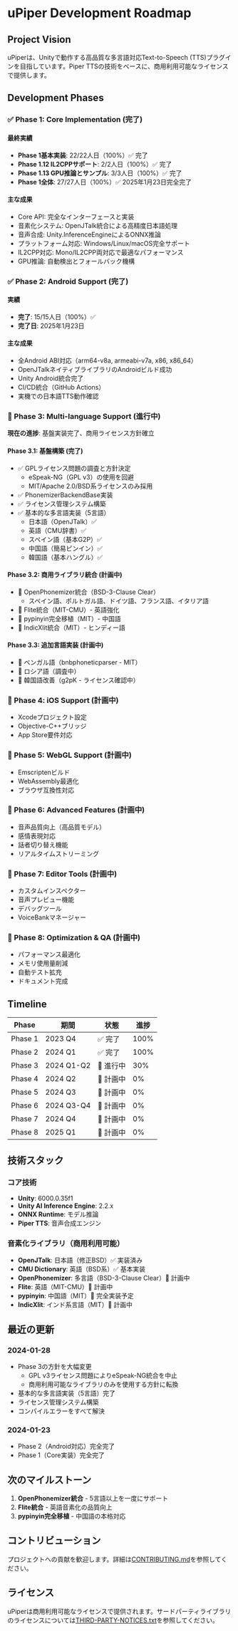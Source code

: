# uPiper Development Roadmap

## Project Vision

uPiperは、Unityで動作する高品質な多言語対応Text-to-Speech (TTS)プラグインを目指しています。Piper TTSの技術をベースに、商用利用可能なライセンスで提供します。

## Development Phases

### ✅ Phase 1: Core Implementation (完了)

#### 最終実績
- **Phase 1基本実装**: 22/22人日（100%）✅ 完了
- **Phase 1.12 IL2CPPサポート**: 2/2人日（100%）✅ 完了
- **Phase 1.13 GPU推論とサンプル**: 3/3人日（100%）✅ 完了
- **Phase 1全体**: 27/27人日（100%）✅ 2025年1月23日完全完了

#### 主な成果
- Core API: 完全なインターフェースと実装
- 音素化システム: OpenJTalk統合による高精度日本語処理
- 音声合成: Unity.InferenceEngineによるONNX推論
- プラットフォーム対応: Windows/Linux/macOS完全サポート
- IL2CPP対応: Mono/IL2CPP両対応で最適なパフォーマンス
- GPU推論: 自動検出とフォールバック機構

### ✅ Phase 2: Android Support (完了)

#### 実績
- **完了**: 15/15人日（100%）✅
- **完了日**: 2025年1月23日

#### 主な成果
- 全Android ABI対応（arm64-v8a, armeabi-v7a, x86, x86_64）
- OpenJTalkネイティブライブラリのAndroidビルド成功
- Unity Android統合完了
- CI/CD統合（GitHub Actions）
- 実機での日本語TTS動作確認

### 🚧 Phase 3: Multi-language Support (進行中)

**現在の進捗**: 基盤実装完了、商用ライセンス方針確立

#### Phase 3.1: 基盤構築 (完了)
- ✅ GPLライセンス問題の調査と方針決定
  - eSpeak-NG（GPL v3）の使用を回避
  - MIT/Apache 2.0/BSD系ライセンスのみ採用
- ✅ PhonemizerBackendBase実装
- ✅ ライセンス管理システム構築
- ✅ 基本的な多言語実装（5言語）
  - 日本語（OpenJTalk）✅
  - 英語（CMU辞書）✅
  - スペイン語（基本G2P）✅
  - 中国語（簡易ピンイン）✅
  - 韓国語（基本ハングル）✅

#### Phase 3.2: 商用ライブラリ統合 (計画中)
- 🔲 OpenPhonemizer統合（BSD-3-Clause Clear）
  - スペイン語、ポルトガル語、ドイツ語、フランス語、イタリア語
- 🔲 Flite統合（MIT-CMU）- 英語強化
- 🔲 pypinyin完全移植（MIT）- 中国語
- 🔲 IndicXlit統合（MIT）- ヒンディー語

#### Phase 3.3: 追加言語実装 (計画中)
- 🔲 ベンガル語（bnbphoneticparser - MIT）
- 🔲 ロシア語（調査中）
- 🔲 韓国語改善（g2pK - ライセンス確認中）

### 📅 Phase 4: iOS Support (計画中)
- Xcodeプロジェクト設定
- Objective-C++ブリッジ
- App Store要件対応

### 📅 Phase 5: WebGL Support (計画中)
- Emscriptenビルド
- WebAssembly最適化
- ブラウザ互換性対応

### 📅 Phase 6: Advanced Features (計画中)
- 音声品質向上（高品質モデル）
- 感情表現対応
- 話者切り替え機能
- リアルタイムストリーミング

### 📅 Phase 7: Editor Tools (計画中)
- カスタムインスペクター
- 音声プレビュー機能
- デバッグツール
- VoiceBankマネージャー

### 📅 Phase 8: Optimization & QA (計画中)
- パフォーマンス最適化
- メモリ使用量削減
- 自動テスト拡充
- ドキュメント完成

## Timeline

| Phase | 期間 | 状態 | 進捗 |
|-------|------|------|------|
| Phase 1 | 2023 Q4 | ✅ 完了 | 100% |
| Phase 2 | 2024 Q1 | ✅ 完了 | 100% |
| Phase 3 | 2024 Q1-Q2 | 🚧 進行中 | 30% |
| Phase 4 | 2024 Q2 | 📅 計画中 | 0% |
| Phase 5 | 2024 Q3 | 📅 計画中 | 0% |
| Phase 6 | 2024 Q3-Q4 | 📅 計画中 | 0% |
| Phase 7 | 2024 Q4 | 📅 計画中 | 0% |
| Phase 8 | 2025 Q1 | 📅 計画中 | 0% |

## 技術スタック

### コア技術
- **Unity**: 6000.0.35f1
- **Unity AI Inference Engine**: 2.2.x
- **ONNX Runtime**: モデル推論
- **Piper TTS**: 音声合成エンジン

### 音素化ライブラリ（商用利用可能）
- **OpenJTalk**: 日本語（修正BSD）✅ 実装済み
- **CMU Dictionary**: 英語（BSD系）✅ 基本実装
- **OpenPhonemizer**: 多言語（BSD-3-Clause Clear）🔲 計画中
- **Flite**: 英語（MIT-CMU）🔲 計画中
- **pypinyin**: 中国語（MIT）🔲 完全実装予定
- **IndicXlit**: インド系言語（MIT）🔲 計画中

## 最近の更新

### 2024-01-28
- Phase 3の方針を大幅変更
  - GPL v3ライセンス問題によりeSpeak-NG統合を中止
  - 商用利用可能なライブラリのみを使用する方針に転換
- 基本的な多言語実装（5言語）完了
- ライセンス管理システム構築
- コンパイルエラーをすべて解決

### 2024-01-23
- Phase 2（Android対応）完全完了
- Phase 1（Core実装）完全完了

## 次のマイルストーン

1. **OpenPhonemizer統合** - 5言語以上を一度にサポート
2. **Flite統合** - 英語音素化の品質向上
3. **pypinyin完全移植** - 中国語の本格対応

## コントリビューション

プロジェクトへの貢献を歓迎します。詳細は[CONTRIBUTING.md](CONTRIBUTING.md)を参照してください。

## ライセンス

uPiperは商用利用可能なライセンスで提供されます。サードパーティライブラリのライセンスについては[THIRD-PARTY-NOTICES.txt](../Assets/uPiper/Licenses/THIRD-PARTY-NOTICES.txt)を参照してください。